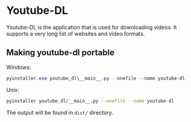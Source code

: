 # Youtube-DL
Youtube-DL is the application that is used for downloading videos. It supports a very long list of websites and video formats.

## Making youtube-dl portable

Windows: 
```powershell
pyinstaller.exe youtube_dl\__main__.py --onefile --name youtube-dl
```

Unix: 
```bash
pyinstaller youtube_dl/__main__.py --onefile --name youtube-dl
```

The output will be found in `dist/` directory.